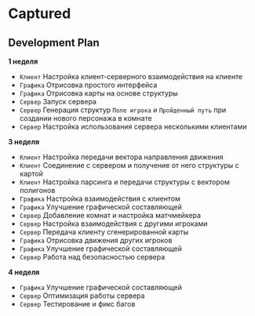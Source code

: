 # Captured

## **Development Plan**
**1 неделя**
* `Клиент` Настройка клиент-серверного взаимодействия на клиенте
* `Графика` Отрисовка простого интерфейса
* `Графика` Отрисовка карты на основе структуры
* `Сервер` Запуск сервера
* `Сервер` Генерация структур `Поле игрока` и `Пройденный путь` при создании нового персонажа в комнате
* `Сервер` Настройка использования сервера несколькими клиентами

**3 неделя**
* `Клиент` Настройка передачи вектора направления движения
* `Клиент` Соединение с сервером и получение от него структуры с картой
* `Клиент` Настройка парсинга и передачи структуры с вектором полигонов
* `Графика` Настройка взаимодействия с клиентом
* `Графика` Улучшение графической составляющей
* `Сервер` Добавление комнат и настройка матчмейкера
* `Сервер` Настройка взаимодействия с другими игроками
* `Сервер` Передача клиенту сгенерированной карты
* `Графика` Отрисовка движения других игроков
* `Графика` Улучшение графической составляющей
* `Сервер` Работа над безопасностью сервера

**4 неделя**
* `Графика` Улучшение графической составляющей
* `Сервер` Оптимизация работы сервера
* `Сервер` Тестирование и фикс багов

